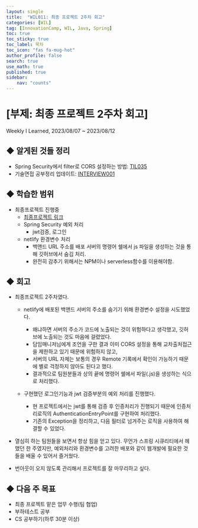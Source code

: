 ```yaml
---
layout: single
title:  "WIL011: 최종 프로젝트 2주차 회고"
categories: [WIL]
tag: [InnovationCamp, WIL, Java, Spring] 
toc: true
toc_sticky: true
toc_label: 목차
toc_icon: "fas fa-mug-hot"
author_profile: false
search: true
use_math: true
published: true
sidebar:
    nav: "counts"
---
```


# [부제: 최종 프로젝트 2주차 회고]
Weekly I Learned, 2023/08/07 ~ 2023/08/12

## ◆ 알게된 것들 정리
- Spring Security에서 filter로 CORS 설정하는 방법: [TIL035](https://yihwanryu.github.io/til/TIL035/)
- 기술면접 공부정리 업데이트: [INTERVIEW001](https://yihwanryu.github.io/interview/INTERVIEW001/)

## ◆ 학습한 범위
- 최종프로젝트 진행중
  - [최종프로젝트 링크](https://perfect-sound-7e5.notion.site/Spring-11-SA-0f3b51a0d8ac462aace9d62f68a413b2)
  - Spring Security 예외 처리
    - jwt검증, 로그인
  - netlify 환경변수 처리
    - 백앤드 URL 주소를 배포 서버의 명령어 쉘에서 js 파일을 생성하는 것을 통해 깃허브에서 숨김 처리.
    - 완전히 감추기 위해서는 NPM이나 serverless함수를 이용해야함.
  
## ◆ 회고
- 최종프로젝트 2주차였다.
  - netlify에 배포된 백앤드 서버의 주소를 숨기기 위해 환경변수 설정을 시도했었다.
    - 왜냐하면 서버의 주소가 코드에 노출되는 것이 위험하다고 생각했고, 깃허브에 노출되는 것도 마음에 걸렸었다.
    - 담임매니저님에게 조언을 구한 결과 이미 CORS 설정을 통해 교차출처접근을 제한하고 있기 때문에 위험하지 않고, 
    - 서버의 URL 자체는 보통의 경우 Remote 기록에서 확인이 가능하기 때문에 별로 걱정하지 않아도 된다고 했다.
    - 결과적으로 팀원분들과 상의 끝에 명령어 쉘에서 파일(.js)을 생성하는 식으로 처리했다.
  
  - 구현했던 로그인기능과 jwt 검증부분의 예외 처리를 진행했다.
    - 현 프로젝트에서는 jwt를 통해 검증 후 인증처리가 진행되기 때문에 인증처리로직의 AuthenticationEntryPoint를 구현하여 처리했다.
    - 기존의 Exception을 정리하고, 다음 필터로 넘겨주는 로직을 사용하여 해결할 수 있었다. 

- 열심히 하는 팀원들을 보면서 항상 힘을 얻고 있다. 무언가 스프링 시큐리티에서 헤맸던 한 주였지만, 예외처리와 환경변수를 고려한 배포와 같이 웹개발에 필요한 것들을 배울 수 있어서 즐거웠다.

- 번아웃이 오지 않도록 관리해서 프로젝트를 잘 마무리하고 싶다. 

## ◆ 다음 주 목표
- 최종 프로젝트 맡은 업무 수행(팀 협업)
- 부하테스트 공부
- CS 공부하기(하루 30분 이상)
